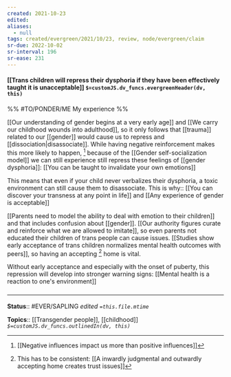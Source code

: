 ```yaml
---
created: 2021-10-23
edited: 
aliases:
  - null
tags: created/evergreen/2021/10/23, review, node/evergreen/claim
sr-due: 2022-10-02
sr-interval: 196
sr-ease: 231
---
```


#### [[Trans children will repress their dysphoria if they have been effectively taught it is unacceptable]] `$=customJS.dv_funcs.evergreenHeader(dv, this)`

%% #TO/PONDER/ME My experience %%

[[Our understanding of gender begins at a very early age]] and [[We carry our childhood wounds into adulthood]], so it only follows that [[trauma]] related to our [[gender]] would cause us to repress and [[dissociation|disassociate]]. While having negative reinforcement makes this more likely to happen, [^1] because of the [[Gender self-socialization model]] we can still experience still repress these feelings of [[gender dysphoria]]: [[You can be taught to invalidate your own emotions]]

[^1]: [[Negative influences impact us more than positive influences]]

This means that even if your child never verbalizes their dysphoria, a toxic environment can still cause them to disassociate. 
This is 
why:: [[You can discover your transness at any point in life]] and [[Any experience of gender is acceptable]]

[[Parents need to model the ability to deal with emotion to their children]] and that includes confusion about [[gender]].
[[Our authority figures curate and reinforce what we are allowed to imitate]], so even parents not educated their children of trans people can cause issues.
[[Studies show early acceptance of trans children normalizes mental health outcomes with peers]], so having an accepting [^2] home is vital.

[^2]: This has to be consistent: [[A inwardly judgmental and outwardly accepting home creates trust issues]]

Without early acceptance and especially with the onset of puberty, this repression will develop into stronger warning signs: [[Mental health is a reaction to one's environment]] 

### <hr class="footnote"/>

**Status**:: #EVER/SAPLING 
*edited `=this.file.mtime`*

**Topics**:: [[Transgender people]], [[childhood]]
*`$=customJS.dv_funcs.outlinedIn(dv, this)`*
